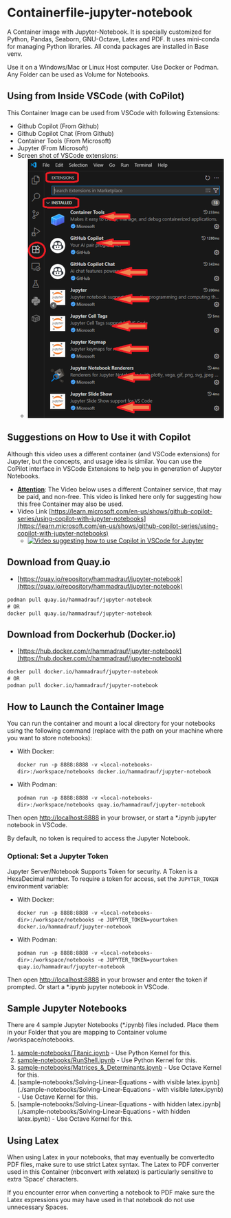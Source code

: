 # Containerfile-jupyter-notebook
A Container image with Jupyter-Notebook. It is specially customized for Python, Pandas, Seaborn, GNU-Octave, Latex and PDF. It uses mini-conda for managing Python libraries. All conda packages are installed in Base venv.
  
Use it on a Windows/Mac or Linux Host computer. Use Docker or Podman. Any Folder can be used as Volume for Notebooks. 

## Using from Inside VSCode (with CoPilot)
This Container Image can be used from VSCode with following Extensions:
- Github Copilot (From Github)
- Github Copilot Chat (From Github)
- Container Tools (From Microsoft)
- Jupyter (From Microsoft)
- Screen shot of VSCode extensions:
    - ![Screen-shot showing VSCode Extensions used](./images/VScode-extensions-used.png)

## Suggestions on How to Use it with Copilot
Although this video uses a different container (and VSCode extensions) for Jupyter, but the concepts, and usage idea is similar. You can use the CoPilot interface in VSCode Extensions to help you in generation of Jupyter Notebooks.
- **<u>Attention</u>**: The Video below uses a different Container service, that may be paid, and non-free. This video is linked here only for suggesting how this free Container may also be used.
- Video Link [https://learn.microsoft.com/en-us/shows/github-copilot-series/using-copilot-with-jupyter-notebooks](https://learn.microsoft.com/en-us/shows/github-copilot-series/using-copilot-with-jupyter-notebooks)
    - [![Video suggesting how to use Copilot in VSCode for Jupyter](https://img.youtube.com/vi/QS_bh-3qKdw/0.jpg)](https://www.youtube.com/watch?v=QS_bh-3qKdw)


## Download from Quay.io
- [https://quay.io/repository/hammadrauf/jupyter-notebook](https://quay.io/repository/hammadrauf/jupyter-notebook)
```
podman pull quay.io/hammadrauf/jupyter-notebook
# OR
docker pull quay.io/hammadrauf/jupyter-notebook
```

## Download from Dockerhub (Docker.io)
- [https://hub.docker.com/r/hammadrauf/jupyter-notebook](https://hub.docker.com/r/hammadrauf/jupyter-notebook)
```
docker pull docker.io/hammadrauf/jupyter-notebook
# OR
podman pull docker.io/hammadrauf/jupyter-notebook
```


## How to Launch the Container Image

You can run the container and mount a local directory for your notebooks using the following command (replace <local-notebooks-dir> with the path on your machine where you want to store notebooks):

- With Docker:
    ```
    docker run -p 8888:8888 -v <local-notebooks-dir>:/workspace/notebooks docker.io/hammadrauf/jupyter-notebook
    ```

- With Podman:
    ```
    podman run -p 8888:8888 -v <local-notebooks-dir>:/workspace/notebooks quay.io/hammadrauf/jupyter-notebook
    ```

Then open [http://localhost:8888](http://localhost:8888) in your browser, or start a *.ipynb jupyter notebook in VSCode.
  
By default, no token is required to access the Jupyter Notebook.

### Optional: Set a Jupyter Token

Jupyter Server/Notebook Supports Token for security. A Token is a HexaDecimal number. To require a token for access, set the `JUPYTER_TOKEN` environment variable:

- With Docker:
    ```
    docker run -p 8888:8888 -v <local-notebooks-dir>:/workspace/notebooks -e JUPYTER_TOKEN=yourtoken docker.io/hammadrauf/jupyter-notebook
    ```

- With Podman:
    ```
    podman run -p 8888:8888 -v <local-notebooks-dir>:/workspace/notebooks -e JUPYTER_TOKEN=yourtoken quay.io/hammadrauf/jupyter-notebook
    ```

Then open [http://localhost:8888](http://localhost:8888) in your browser and enter the token if prompted. Or start a *.ipynb jupyter notebook in VSCode.

## Sample Jupyter Notebooks
There are 4 sample Jupyter Notebooks (*.ipynb) files included. Place them in your Folder that you are mapping to Container volume /workspace/notebooks.
1. [sample-notebooks/Titanic.ipynb](./sample-notebooks/Titanic.ipynb) - Use Python Kernel for this.
1. [sample-notebooks/RunShell.ipynb](./sample-notebooks/RunShell.ipynb) - Use Python Kernel for this.
1. [sample-notebooks/Matrices_&_Determinants.ipynb](./sample-notebooks/Matrices_&_Determinants.ipynb) - Use Octave Kernel for this.
1. [sample-notebooks/Solving-Linear-Equations - with visible latex.ipynb](./sample-notebooks/Solving-Linear-Equations - with visible latex.ipynb) - Use Octave Kernel for this.
1. [sample-notebooks/Solving-Linear-Equations - with hidden latex.ipynb](./sample-notebooks/Solving-Linear-Equations - with hidden latex.ipynb) - Use Octave Kernel for this.

## Using Latex
When using Latex in your notebooks, that may eventually be convertedto PDF files, make sure to use strict Latex syntax. The Latex to PDF converter used in this Container (nbconvert with xelatex) is particularly sensitive to extra 'Space' characters.
  
If you encounter error when converting a notebook to PDF make sure the Latex expressions you may have used in that notebook do not use unnecessary Spaces.